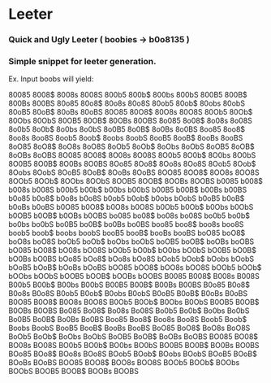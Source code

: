 # Leeter
### Quick and Ugly Leeter ( boobies -> b0o8135 )
### Simple snippet for leeter generation.

Ex. Input boobs will yield:

80085
8008$
8008s
8008S
800b5
800b$
800bs
800bS
800B5
800B$
800Bs
800BS
80o85
80o8$
80o8s
80o8S
80ob5
80ob$
80obs
80obS
80oB5
80oB$
80oBs
80oBS
80O85
80O8$
80O8s
80O8S
80Ob5
80Ob$
80Obs
80ObS
80OB5
80OB$
80OBs
80OBS
8o085
8o08$
8o08s
8o08S
8o0b5
8o0b$
8o0bs
8o0bS
8o0B5
8o0B$
8o0Bs
8o0BS
8oo85
8oo8$
8oo8s
8oo8S
8oob5
8oob$
8oobs
8oobS
8ooB5
8ooB$
8ooBs
8ooBS
8oO85
8oO8$
8oO8s
8oO8S
8oOb5
8oOb$
8oObs
8oObS
8oOB5
8oOB$
8oOBs
8oOBS
8O085
8O08$
8O08s
8O08S
8O0b5
8O0b$
8O0bs
8O0bS
8O0B5
8O0B$
8O0Bs
8O0BS
8Oo85
8Oo8$
8Oo8s
8Oo8S
8Oob5
8Oob$
8Oobs
8OobS
8OoB5
8OoB$
8OoBs
8OoBS
8OO85
8OO8$
8OO8s
8OO8S
8OOb5
8OOb$
8OObs
8OObS
8OOB5
8OOB$
8OOBs
8OOBS
b0085
b008$
b008s
b008S
b00b5
b00b$
b00bs
b00bS
b00B5
b00B$
b00Bs
b00BS
b0o85
b0o8$
b0o8s
b0o8S
b0ob5
b0ob$
b0obs
b0obS
b0oB5
b0oB$
b0oBs
b0oBS
b0O85
b0O8$
b0O8s
b0O8S
b0Ob5
b0Ob$
b0Obs
b0ObS
b0OB5
b0OB$
b0OBs
b0OBS
bo085
bo08$
bo08s
bo08S
bo0b5
bo0b$
bo0bs
bo0bS
bo0B5
bo0B$
bo0Bs
bo0BS
boo85
boo8$
boo8s
boo8S
boob5
boob$
boobs
boobS
booB5
booB$
booBs
booBS
boO85
boO8$
boO8s
boO8S
boOb5
boOb$
boObs
boObS
boOB5
boOB$
boOBs
boOBS
bO085
bO08$
bO08s
bO08S
bO0b5
bO0b$
bO0bs
bO0bS
bO0B5
bO0B$
bO0Bs
bO0BS
bOo85
bOo8$
bOo8s
bOo8S
bOob5
bOob$
bOobs
bOobS
bOoB5
bOoB$
bOoBs
bOoBS
bOO85
bOO8$
bOO8s
bOO8S
bOOb5
bOOb$
bOObs
bOObS
bOOB5
bOOB$
bOOBs
bOOBS
B0085
B008$
B008s
B008S
B00b5
B00b$
B00bs
B00bS
B00B5
B00B$
B00Bs
B00BS
B0o85
B0o8$
B0o8s
B0o8S
B0ob5
B0ob$
B0obs
B0obS
B0oB5
B0oB$
B0oBs
B0oBS
B0O85
B0O8$
B0O8s
B0O8S
B0Ob5
B0Ob$
B0Obs
B0ObS
B0OB5
B0OB$
B0OBs
B0OBS
Bo085
Bo08$
Bo08s
Bo08S
Bo0b5
Bo0b$
Bo0bs
Bo0bS
Bo0B5
Bo0B$
Bo0Bs
Bo0BS
Boo85
Boo8$
Boo8s
Boo8S
Boob5
Boob$
Boobs
BoobS
BooB5
BooB$
BooBs
BooBS
BoO85
BoO8$
BoO8s
BoO8S
BoOb5
BoOb$
BoObs
BoObS
BoOB5
BoOB$
BoOBs
BoOBS
BO085
BO08$
BO08s
BO08S
BO0b5
BO0b$
BO0bs
BO0bS
BO0B5
BO0B$
BO0Bs
BO0BS
BOo85
BOo8$
BOo8s
BOo8S
BOob5
BOob$
BOobs
BOobS
BOoB5
BOoB$
BOoBs
BOoBS
BOO85
BOO8$
BOO8s
BOO8S
BOOb5
BOOb$
BOObs
BOObS
BOOB5
BOOB$
BOOBs
BOOBS
